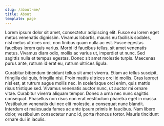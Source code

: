 ```yaml
---
slug: /about-me/
title: About
template: page
---
```


Lorem ipsum dolor sit amet, consectetur adipiscing elit. Fusce eu lorem eget metus venenatis dignissim. Vivamus lobortis, mauris eu facilisis sodales, nisl metus ultrices orci, non finibus quam nulla ac est. Fusce egestas faucibus lorem quis varius. Morbi id faucibus tellus, sit amet venenatis metus. Vivamus diam odio, mollis ac varius ut, imperdiet ut nunc. Sed sagittis nulla et tempus egestas. Donec sit amet molestie turpis. Maecenas purus ante, rutrum id erat eu, rutrum ultrices ligula.

Curabitur bibendum tincidunt tellus sit amet viverra. Etiam ac tellus suscipit, fringilla dui quis, fringilla nisi. Proin mattis ultrices orci id mollis. Cras laoreet nisl est, at rutrum augue mollis nec. In scelerisque orci enim, quis mattis risus tristique sed. Vivamus venenatis auctor nunc, ut auctor mi ornare vitae. Curabitur viverra aliquam tempor. Donec a urna nec nunc sagittis consequat. Phasellus non risus non erat vestibulum pharetra eget in massa. Vestibulum venenatis dui nec elit molestie, a consequat nunc blandit. Interdum et malesuada fames ac ante ipsum primis in faucibus. Nam libero dolor, vestibulum consectetur nunc id, porta rhoncus tortor. Mauris tincidunt ornare dui in iaculis.

